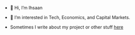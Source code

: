 - 👋 Hi, I’m Ihsaan

- 👀 I’m interested in Tech, Economics, and Capital Markets.

-  Sometimes I write about my project or other stuff [here](https://imal16.github.io/pages/Unnamed_project1.html)


<!---
Imal16/Imal16 is a ✨ special ✨ repository because its `README.md` (this file) appears on your GitHub profile.
You can click the Preview link to take a look at your changes.
--->
